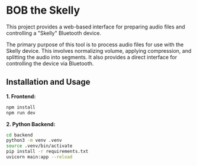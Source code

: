 # BOB the Skelly

This project provides a web-based interface for preparing audio files and controlling a "Skelly" Bluetooth device.

The primary purpose of this tool is to process audio files for use with the Skelly device. This involves normalizing volume, applying compression, and splitting the audio into segments. It also provides a direct interface for controlling the device via Bluetooth.

## Installation and Usage

**1. Frontend:**

```sh
npm install
npm run dev
```

**2. Python Backend:**

```sh
cd backend
python3 -m venv .venv
source .venv/bin/activate
pip install -r requirements.txt
uvicorn main:app --reload
```
